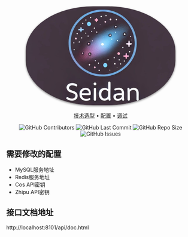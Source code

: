 <p align="center">
  <br>
  <a href="https://github.com/Wolfsion/Se1dan">
    <img src="doc/seidan.jpg" width="400" alt="Se1dan" style="border-radius: 45%; overflow: hidden; box-shadow: 0 2px 5px rgba(0, 0, 0, 0.5);"/>
  </a>
  <br>
</p>
  <p align="center">
    <a href="#">技术选型</a> •
    <a href="#">配置</a> •
    <a href="#">调试</a> 
  </p>
<p align="center">
  <img alt="GitHub Contributors" src="https://img.shields.io/github/contributors/Wolfsion/Se1dan" />
  <img alt="GitHub Last Commit" src="https://img.shields.io/github/last-commit/Wolfsion/Se1dan" />
  <img alt="GitHub Repo Size" src="https://img.shields.io/github/repo-size/Wolfsion/Se1dan" />
  <img alt="GitHub Issues" src="https://img.shields.io/github/issues/Wolfsion/Se1dan" />
</p>

## 需要修改的配置
+ MySQL服务地址
+ Redis服务地址
+ Cos API密钥
+ Zhipu API密钥

## 接口文档地址
http://localhost:8101/api/doc.html